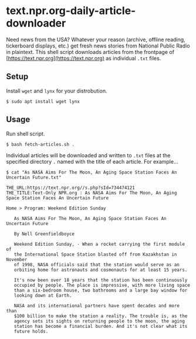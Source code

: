 # text.npr.org-daily-article-downloader

Need news from the USA? Whatever your reason (archive, offline reading, tickerboard displays, etc.) get fresh news stories from National Public Radio in plaintext. This shell script downloads articles from the frontpage of [https://text.npr.org](https://text.npr.org) as individual `.txt` files.

## Setup

Install `wget` and  `lynx` for your distrobution.

```
$ sudo apt install wget lynx
```

## Usage

Run shell script.

```
$ bash fetch-articles.sh .
```

Individual articles will be downloaded and written to `.txt` files at the specified directory `.` named with the title of each article. For example...

```
$ cat "As NASA Aims For The Moon, An Aging Space Station Faces An Uncertain Future.txt"

THE_URL:https://text.npr.org//s.php?sId=734474121 
THE_TITLE:Text-Only NPR.org : As NASA Aims For The Moon, An Aging Space Station Faces An Uncertain Future

Home > Program: Weekend Edition Sunday

   As NASA Aims For The Moon, An Aging Space Station Faces An Uncertain Future
   
   By Nell Greenfieldboyce
   
   Weekend Edition Sunday, · When a rocket carrying the first module of
   the International Space Station blasted off from Kazakhstan in November
   of 1998, NASA officials said that the station would serve as an 
   orbiting home for astronauts and cosmonauts for at least 15 years.
   
   It's now been over 18 years that the station has been continuously                                         
   occupied by people. The place is impressive, with more living space
   than a six-bedroom house, two bathrooms and a large bay window for
   looking down at Earth.
   
   NASA and its international partners have spent decades and more than
   $100 billion to make the station a reality. The trouble is, as the
   agency sets its sights on returning people to the moon, the aging
   station has become a financial burden. And it's not clear what its
   future holds.                                           
```
